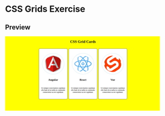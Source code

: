 # CSS Grids Exercise

## Preview

![CSS Grids Exercise Preview](https://github.com/MuriithiMark/css-grid-exercise/blob/main/CSS%20grid%20cards%20preview.png)